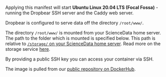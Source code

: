 Applying this manifest will start **Ubuntu Linux 20.04 LTS (Focal Fossa)** - running the Dropbear SSH server and the Caddy web server.

Dropbear is configured to serve data off the directory `/root/www/`.

The directory `/root/www/` is mounted from your ScienceData home server. The path to the folder which is mounted is specified below. This path is relative to [`/storage/` on your ScienceData home server](/storage/). Read more on the storage service [here](https://sciencedata.dk/sites/developer/ManagingFiles/index#storage).

By providing a public SSH key you can access your container via SSH.

The image is pulled from our [public repository on DockerHub](https://hub.docker.com/r/sciencedata/ubuntu_focal_sciencedata).

